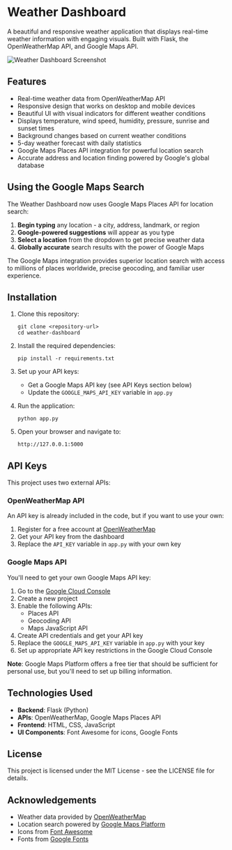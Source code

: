 # Weather Dashboard

A beautiful and responsive weather application that displays real-time weather information with engaging visuals. Built with Flask, the OpenWeatherMap API, and Google Maps API.

![Weather Dashboard Screenshot](https://via.placeholder.com/800x450.png?text=Weather+Dashboard)

## Features

- Real-time weather data from OpenWeatherMap API
- Responsive design that works on desktop and mobile devices
- Beautiful UI with visual indicators for different weather conditions
- Displays temperature, wind speed, humidity, pressure, sunrise and sunset times
- Background changes based on current weather conditions
- 5-day weather forecast with daily statistics
- Google Maps Places API integration for powerful location search
- Accurate address and location finding powered by Google's global database

## Using the Google Maps Search

The Weather Dashboard now uses Google Maps Places API for location search:

1. **Begin typing** any location - a city, address, landmark, or region
2. **Google-powered suggestions** will appear as you type
3. **Select a location** from the dropdown to get precise weather data
4. **Globally accurate** search results with the power of Google Maps

The Google Maps integration provides superior location search with access to millions of places worldwide, precise geocoding, and familiar user experience.

## Installation

1. Clone this repository:
   ```
   git clone <repository-url>
   cd weather-dashboard
   ```

2. Install the required dependencies:
   ```
   pip install -r requirements.txt
   ```

3. Set up your API keys:
   - Get a Google Maps API key (see API Keys section below)
   - Update the `GOOGLE_MAPS_API_KEY` variable in `app.py`

4. Run the application:
   ```
   python app.py
   ```

5. Open your browser and navigate to:
   ```
   http://127.0.0.1:5000
   ```

## API Keys

This project uses two external APIs:

### OpenWeatherMap API
An API key is already included in the code, but if you want to use your own:

1. Register for a free account at [OpenWeatherMap](https://openweathermap.org/)
2. Get your API key from the dashboard
3. Replace the `API_KEY` variable in `app.py` with your own key

### Google Maps API
You'll need to get your own Google Maps API key:

1. Go to the [Google Cloud Console](https://console.cloud.google.com/)
2. Create a new project
3. Enable the following APIs:
   - Places API
   - Geocoding API
   - Maps JavaScript API
4. Create API credentials and get your API key
5. Replace the `GOOGLE_MAPS_API_KEY` variable in `app.py` with your key
6. Set up appropriate API key restrictions in the Google Cloud Console

**Note**: Google Maps Platform offers a free tier that should be sufficient for personal use, but you'll need to set up billing information.

## Technologies Used

- **Backend**: Flask (Python)
- **APIs**: OpenWeatherMap, Google Maps Places API
- **Frontend**: HTML, CSS, JavaScript
- **UI Components**: Font Awesome for icons, Google Fonts

## License

This project is licensed under the MIT License - see the LICENSE file for details.

## Acknowledgements

- Weather data provided by [OpenWeatherMap](https://openweathermap.org/)
- Location search powered by [Google Maps Platform](https://cloud.google.com/maps-platform)
- Icons from [Font Awesome](https://fontawesome.com/)
- Fonts from [Google Fonts](https://fonts.google.com/)